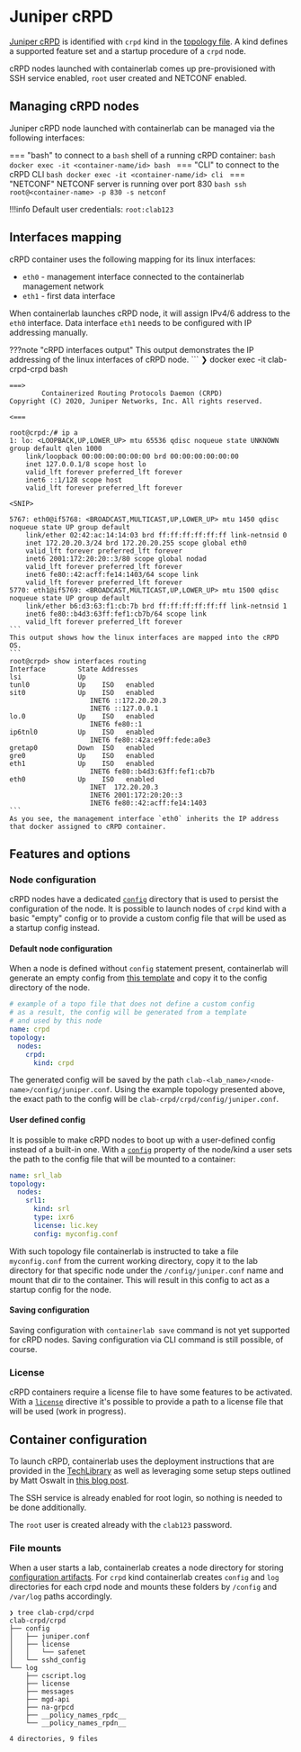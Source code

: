 # Juniper cRPD

[Juniper cRPD](https://www.juniper.net/documentation/us/en/software/crpd/crpd-deployment/topics/concept/understanding-crpd.html) is identified with `crpd` kind in the [topology file](../topo-def-file.md). A kind defines a supported feature set and a startup procedure of a `crpd` node.

cRPD nodes launched with containerlab comes up pre-provisioned with SSH service enabled, `root` user created and NETCONF enabled.

## Managing cRPD nodes
Juniper cRPD node launched with containerlab can be managed via the following interfaces:

=== "bash"
    to connect to a `bash` shell of a running cRPD container:
    ```bash
    docker exec -it <container-name/id> bash
    ```
=== "CLI"
    to connect to the cRPD CLI
    ```bash
    docker exec -it <container-name/id> cli
    ```
=== "NETCONF"
    NETCONF server is running over port 830
    ```bash
    ssh root@<container-name> -p 830 -s netconf
    ```

!!!info
    Default user credentials: `root:clab123`

## Interfaces mapping
cRPD container uses the following mapping for its linux interfaces:

* `eth0` - management interface connected to the containerlab management network
* `eth1` - first data interface

When containerlab launches cRPD node, it will assign IPv4/6 address to the `eth0` interface. Data interface `eth1` needs to be configured with IP addressing manually.

???note "cRPD interfaces output"
    This output demonstrates the IP addressing of the linux interfaces of cRPD node.
    ```
    ❯ docker exec -it clab-crpd-crpd bash

    ===>
            Containerized Routing Protocols Daemon (CRPD)
    Copyright (C) 2020, Juniper Networks, Inc. All rights reserved.
                                                                        <===

    root@crpd:/# ip a
    1: lo: <LOOPBACK,UP,LOWER_UP> mtu 65536 qdisc noqueue state UNKNOWN group default qlen 1000
        link/loopback 00:00:00:00:00:00 brd 00:00:00:00:00:00
        inet 127.0.0.1/8 scope host lo
        valid_lft forever preferred_lft forever
        inet6 ::1/128 scope host
        valid_lft forever preferred_lft forever

    <SNIP>

    5767: eth0@if5768: <BROADCAST,MULTICAST,UP,LOWER_UP> mtu 1450 qdisc noqueue state UP group default
        link/ether 02:42:ac:14:14:03 brd ff:ff:ff:ff:ff:ff link-netnsid 0
        inet 172.20.20.3/24 brd 172.20.20.255 scope global eth0
        valid_lft forever preferred_lft forever
        inet6 2001:172:20:20::3/80 scope global nodad
        valid_lft forever preferred_lft forever
        inet6 fe80::42:acff:fe14:1403/64 scope link
        valid_lft forever preferred_lft forever
    5770: eth1@if5769: <BROADCAST,MULTICAST,UP,LOWER_UP> mtu 1500 qdisc noqueue state UP group default
        link/ether b6:d3:63:f1:cb:7b brd ff:ff:ff:ff:ff:ff link-netnsid 1
        inet6 fe80::b4d3:63ff:fef1:cb7b/64 scope link
        valid_lft forever preferred_lft forever
    ```
    This output shows how the linux interfaces are mapped into the cRPD OS.
    ```
    root@crpd> show interfaces routing
    Interface        State Addresses
    lsi              Up
    tunl0            Up    ISO   enabled
    sit0             Up    ISO   enabled
                        INET6 ::172.20.20.3
                        INET6 ::127.0.0.1
    lo.0             Up    ISO   enabled
                        INET6 fe80::1
    ip6tnl0          Up    ISO   enabled
                        INET6 fe80::42a:e9ff:fede:a0e3
    gretap0          Down  ISO   enabled
    gre0             Up    ISO   enabled
    eth1             Up    ISO   enabled
                        INET6 fe80::b4d3:63ff:fef1:cb7b
    eth0             Up    ISO   enabled
                        INET  172.20.20.3
                        INET6 2001:172:20:20::3
                        INET6 fe80::42:acff:fe14:1403
    ```
    As you see, the management interface `eth0` inherits the IP address that docker assigned to cRPD container.

## Features and options
### Node configuration
cRPD nodes have a dedicated [`config`](#config-directory) directory that is used to persist the configuration of the node. It is possible to launch nodes of `crpd` kind with a basic "empty" config or to provide a custom config file that will be used as a startup config instead.

#### Default node configuration
When a node is defined without `config` statement present, containerlab will generate an empty config from [this template](https://github.com/srl-wim/container-lab/blob/master/templates/crpd/juniper.conf) and copy it to the config directory of the node.

```yaml
# example of a topo file that does not define a custom config
# as a result, the config will be generated from a template
# and used by this node
name: crpd
topology:
  nodes:
    crpd:
      kind: crpd
```

The generated config will be saved by the path `clab-<lab_name>/<node-name>/config/juniper.conf`. Using the example topology presented above, the exact path to the config will be `clab-crpd/crpd/config/juniper.conf`.

#### User defined config
It is possible to make cRPD nodes to boot up with a user-defined config instead of a built-in one. With a [`config`](../nodes.md#config) property of the node/kind a user sets the path to the config file that will be mounted to a container:

```yaml
name: srl_lab
topology:
  nodes:
    srl1:
      kind: srl
      type: ixr6
      license: lic.key
      config: myconfig.conf
```

With such topology file containerlab is instructed to take a file `myconfig.conf` from the current working directory, copy it to the lab directory for that specific node under the `/config/juniper.conf` name and mount that dir to the container. This will result in this config to act as a startup config for the node.

#### Saving configuration
Saving configuration with `containerlab save` command is not yet supported for cRPD nodes. Saving configuration via CLI command is still possible, of course.

### License
cRPD containers require a license file to have some features to be activated. With a [`license`](../nodes.md#license) directive it's possible to provide a path to a license file that will be used (work in progress).

## Container configuration
To launch cRPD, containerlab uses the deployment instructions that are provided in the [TechLibrary](https://www.juniper.net/documentation/us/en/software/crpd/crpd-deployment/topics/task/crpd-linux-server-install.html) as well as leveraging some setup steps outlined by Matt Oswalt in [this blog post](https://oswalt.dev/2020/03/building-your-own-junos-router-with-crpd-and-linuxkit/).

The SSH service is already enabled for root login, so nothing is needed to be done additionally.

The `root` user is created already with the `clab123` password.

### File mounts
When a user starts a lab, containerlab creates a node directory for storing [configuration artifacts](../conf-artifacts.md). For `crpd` kind containerlab creates `config` and `log` directories for each crpd node and mounts these folders by `/config` and `/var/log` paths accordingly.

```
❯ tree clab-crpd/crpd
clab-crpd/crpd
├── config
│   ├── juniper.conf
│   ├── license
│   │   └── safenet
│   └── sshd_config
└── log
    ├── cscript.log
    ├── license
    ├── messages
    ├── mgd-api
    ├── na-grpcd
    ├── __policy_names_rpdc__
    └── __policy_names_rpdn__

4 directories, 9 files
```